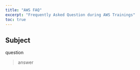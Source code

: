 ```yaml
---
title: "AWS FAQ"
excerpt: "Frequently Asked Question during AWS Trainings"
toc: true
---
```


## Subject

question
> answer